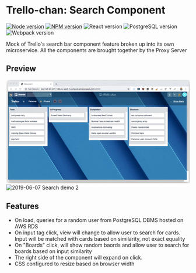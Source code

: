 # Trello-chan: Search Component

[![Node version](https://img.shields.io/badge/node-v8.12.0-blue.svg)](http://nodejs.org/download/)
[![NPM version](https://img.shields.io/badge/npm-6.4.1-blue.svg)](https://www.npmjs.com/get-npm/)
![React version](https://img.shields.io/badge/react-v16.6.3-aqua.svg)
![PostgreSQL version](https://img.shields.io/badge/PostgreSQL-v10.5-blue.svg)
![Webpack version](https://img.shields.io/badge/webpack-v4.28.0-brown.svg)

Mock of Trello's search bar component feature broken up into its own microservice.  All the components are brought together by the Proxy Server

## Preview
![2019-06-07 Search demo 1](SearchDemo1.gif)
![2019-06-07 Search demo 2](SearchDemo2.gif)

## Features
- On load, queries for a random user from PostgreSQL DBMS hosted on AWS RDS
- On input tag click, view will change to allow user to search for cards.  Input will be matched with cards based on similarity, not exact equality
- On "Boards" click, will show random baords and allow user to search for boards based on input similarity
- The right side of the component will expand on click.
- CSS configured to resize based on browser width
